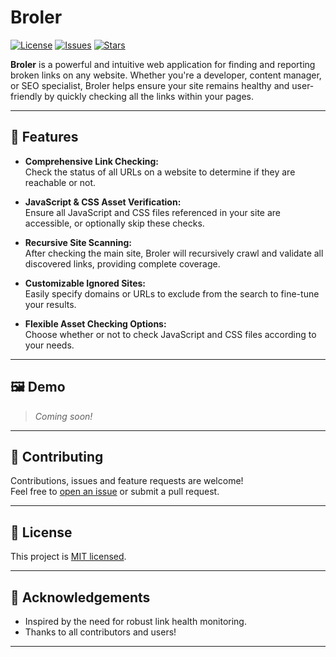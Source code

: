 # Broler

[![License](https://img.shields.io/github/license/Aavtic/broler)](LICENSE)
[![Issues](https://img.shields.io/github/issues/Aavtic/broler)](https://github.com/Aavtic/broler/issues)
[![Stars](https://img.shields.io/github/stars/Aavtic/broler)](https://github.com/Aavtic/broler/stargazers)

**Broler** is a powerful and intuitive web application for finding and reporting broken links on any website. Whether you're a developer, content manager, or SEO specialist, Broler helps ensure your site remains healthy and user-friendly by quickly checking all the links within your pages.

---

## 🚀 Features

- **Comprehensive Link Checking:**  
  Check the status of all URLs on a website to determine if they are reachable or not.

- **JavaScript & CSS Asset Verification:**  
  Ensure all JavaScript and CSS files referenced in your site are accessible, or optionally skip these checks.

- **Recursive Site Scanning:**  
  After checking the main site, Broler will recursively crawl and validate all discovered links, providing complete coverage.

- **Customizable Ignored Sites:**  
  Easily specify domains or URLs to exclude from the search to fine-tune your results.

- **Flexible Asset Checking Options:**  
  Choose whether or not to check JavaScript and CSS files according to your needs.

---

## 🖼️ Demo

> _Coming soon!_

---

## 📝 Contributing

Contributions, issues and feature requests are welcome!  
Feel free to [open an issue](https://github.com/Aavtic/broler/issues) or submit a pull request.

---

## 📄 License

This project is [MIT licensed](LICENSE).

---

## 🙌 Acknowledgements

- Inspired by the need for robust link health monitoring.
- Thanks to all contributors and users!

---
